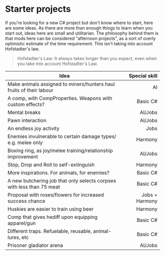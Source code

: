 # Starter projects

If you're looking for a new C# project but don't know where to start, here are some ideas. As there are more than enough things to learn when you start out, ideas here are small and utilitarian. The philosophy behind them is that mods here can be considered "afternoon projects", as a sort of overly optimistic estimate of the time requirement. This isn't taking into account Hofstadter's law.

>Hofstadter's Law: It always takes longer than you expect, even when you take into account Hofstadter's Law.

| Idea                                                                | Special skill |
| ------------------------------------------------------------------- |--------------:|
| Make animals assigned to miners/hunters haul fruits of their labour | AI |
| A comp, with CompProperties. Weapons with custom effects?           | Basic C# |
| Mental breaks                                                       | AI/Jobs |
| Pawn interaction                                                    | AI/Jobs |
| An endless joy activity                                             | Jobs |
| Enemies invulnerable to certain damage types/ e.g. melee only       | Harmony |
| Boxing ring, as joy/melee training/relationship improvement | AI/Jobs |
| Stop, Drop and Roll to self-extinguish | Harmony |
| More inspirations. For animals, for enemies? | Basic C# |
| A new butchering job that only selects corpses with less than 75 meat | Basic C# |
| Proposal with roses/flowers for increased success chance | Jobs + Harmony |
| Huskies are easier to train using beer | Harmony |
| Comp that gives hediff upon equipping apparel/gun | Basic C# |
| Different traps. Refuelable, reusable, animal-lures, etc | Basic C# |
| Prisoner gladiator arena | AI/Jobs |